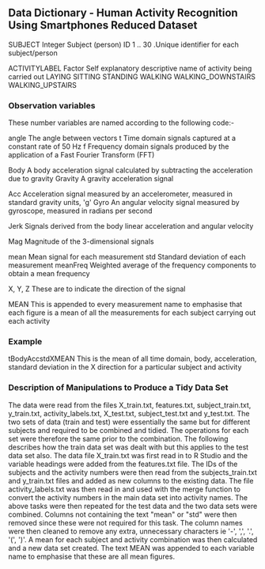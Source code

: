 ## Data Dictionary - Human Activity Recognition Using Smartphones Reduced Dataset

SUBJECT            Integer
    Subject (person) ID
                   1 .. 30    .Unique identifier for each subject/person
           
ACTIVITYLABEL      Factor
    Self explanatory descriptive name of activity being carried out
                   LAYING
                   SITTING
                   STANDING
                   WALKING
                   WALKING_DOWNSTAIRS
                   WALKING_UPSTAIRS

### Observation variables
These number variables are named according to the following code:-

angle    The angle between vectors
t        Time domain signals captured at a constant rate of 50 Hz
f        Frequency domain signals produced by the application of a Fast Fourier Transform (FFT)

Body     A body acceleration signal calculated by subtracting the acceleration due to gravity
Gravity  A gravity acceleration signal

Acc      Acceleration signal measured by an accelerometer, measured in standard gravity units,  'g'
Gyro     An angular velocity signal measured by gyroscope, measured in radians per second

Jerk     Signals derived from the body linear acceleration and angular velocity

Mag      Magnitude of the 3-dimensional signals

mean     Mean signal for each measurement
std      Standard deviation of each measurement
meanFreq Weighted average of the frequency components to obtain a mean frequency

X, Y, Z  These are to indicate the direction of the signal

MEAN     This is appended to every measurement name to emphasise that each 
         figure is a mean of all the measurements for each subject carrying out
         each activity


### Example
tBodyAccstdXMEAN    This is the mean of all time domain, body, acceleration, standard
                    deviation in the X direction for a particular subject and activity


### Description of Manipulations to Produce a Tidy Data Set
The data were read from the files X_train.txt, features.txt, subject_train.txt, y_train.txt,
activity_labels.txt, X_test.txt, subject_test.txt and y_test.txt.  The two sets of data
(train and test) were essentially the same but for different subjects and required to be
combined and tidied.  The operations for each set were therefore the same prior to the
combination.  The following describes how the train data set was dealt with but this applies
to the test data set also.  The data file X_train.txt was first read in to R Studio and the
variable headings were added from the features.txt file.  The IDs of the subjects and the
activity numbers were then read from the subjects_train.txt and y_train.txt files and added
as new columns to the existing data.  The file activity_labels.txt was then read in and used
with the merge function to convert the activity numbers in the main data set into activity
names.  The above tasks were then repeated for the test data and the two data sets were
combined.  Columns not containing the text "mean" or "std" were then removed since these
were not required for this task.  The column names were then cleaned to remove any extra,
unnecessary characters ie '-', ',', '.', '(', ')'.  A mean for each subject and activity
combination was then calculated and a new data set created.  The text MEAN was appended to
each variable name to emphasise that these are all mean figures.  